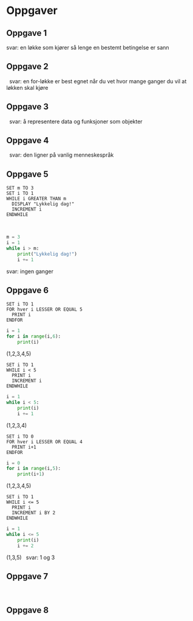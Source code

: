 # Oppgaver

## Oppgave 1

svar: en løkke som kjører så lenge en bestemt betingelse er sann
 
## Oppgave 2
 
svar: en for-løkke er best egnet når du vet hvor mange ganger du vil at løkken skal kjøre
 
## Oppgave 3
 
svar: å representere data og funksjoner som objekter
 
## Oppgave 4
 
svar: den ligner på vanlig menneskespråk
 
## Oppgave 5
```pseudo
SET m TO 3
SET i TO 1
WHILE i GREATER THAN m
  DISPLAY "Lykkelig dag!"
  INCREMENT i
ENDWHILE
```
 
```python
m = 3
i = 1
while i > m:
    print("Lykkelig dag!")
    i += 1
```
svar: ingen ganger
 
## Oppgave 6
```psuedo
SET i TO 1
FOR hver i LESSER OR EQUAL 5
  PRINT i
ENDFOR
```
```python
i = 1
for i in range(i,6):
    print(i)
```
(1,2,3,4,5)
 
```psuedo
SET i TO 1
WHILE i < 5
  PRINT i
  INCREMENT i
ENDWHILE
```
```python
i = 1
while i < 5:
    print(i)
    i += 1
```
(1,2,3,4)
 
```psuedo
SET i TO 0
FOR hver i LESSER OR EQUAL 4
  PRINT i+1
ENDFOR
```
```python
i = 0
for i in range(i,5):
    print(i+1)
```
(1,2,3,4,5)
 
```psuedo
SET i TO 1
WHILE i <= 5
  PRINT i
  INCREMENT i BY 2
ENDWHILE
```
```python
i = 1
while i <= 5
    print(i)
    i += 2
```
(1,3,5)
 
svar: 1 og 3
## Oppgave 7
 
## Oppgave 8



